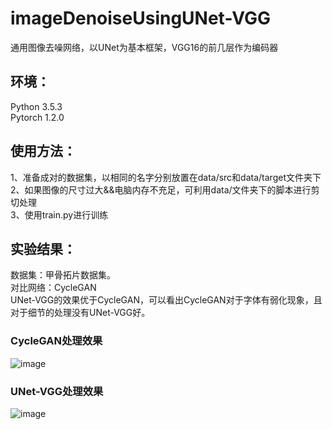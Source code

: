 # imageDenoiseUsingUNet-VGG
通用图像去噪网络，以UNet为基本框架，VGG16的前几层作为编码器


## 环境：
Python 3.5.3 <br>
Pytorch 1.2.0 <br>


## 使用方法：
1、准备成对的数据集，以相同的名字分别放置在data/src和data/target文件夹下 <br>
2、如果图像的尺寸过大&&电脑内存不充足，可利用data/文件夹下的脚本进行剪切处理 <br>
3、使用train.py进行训练 <br>


## 实验结果：
数据集：甲骨拓片数据集。 <br>
对比网络：CycleGAN <br>
UNet-VGG的效果优于CycleGAN，可以看出CycleGAN对于字体有弱化现象，且对于细节的处理没有UNet-VGG好。 <br>
### CycleGAN处理效果
![image](https://github.com/libai-github/imageDenoiseUsingUNet-VGG/blob/master/resultOfCycleGAN.png)
### UNet-VGG处理效果
![image](https://github.com/libai-github/imageDenoiseUsingUNet-VGG/blob/master/resultOfUNet-VGG.png)

